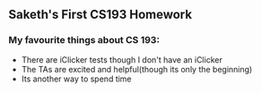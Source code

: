 ## Saketh's First CS193 Homework

### My favourite things about CS 193:
- There are iClicker tests though I don't have an iClicker
- The TAs are excited and helpful(though its only the beginning)
- Its another way to spend time

